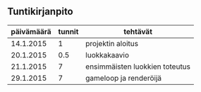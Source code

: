## Tuntikirjanpito

| päivämäärä    | tunnit        | tehtävät  |
| ------------- |---------------| ----------|
| 14.1.2015     | 1             | projektin aloitus |
| 20.1.2015     | 0.5           | luokkakaavio |
| 21.1.2015     | 7             | ensimmäisten luokkien toteutus |
| 29.1.2015     | 7             | gameloop ja renderöijä |

